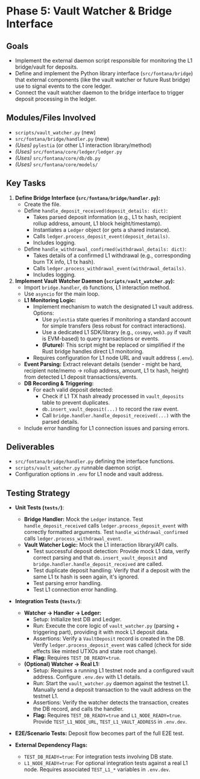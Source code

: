 # Phase 5: Vault Watcher & Bridge Interface

## Goals

-   Implement the external daemon script responsible for monitoring the L1 bridge/vault for deposits.
-   Define and implement the Python library interface (`src/fontana/bridge`) that external components (like the vault watcher or future Rust bridge) use to signal events to the core ledger.
-   Connect the vault watcher daemon to the bridge interface to trigger deposit processing in the ledger.

## Modules/Files Involved

-   `scripts/vault_watcher.py` (new)
-   `src/fontana/bridge/handler.py` (new)
-   *(Uses)* `pylestia` (or other L1 interaction library/method)
-   *(Uses)* `src/fontana/core/ledger/ledger.py`
-   *(Uses)* `src/fontana/core/db/db.py`
-   *(Uses)* `src/fontana/core/models/`

## Key Tasks

1.  **Define Bridge Interface (`src/fontana/bridge/handler.py`):**
    *   Create the file.
    *   Define `handle_deposit_received(deposit_details: dict)`:
        *   Takes parsed deposit information (e.g., L1 tx hash, recipient rollup address, amount, L1 block height/timestamp).
        *   Instantiates a `Ledger` object (or gets a shared instance).
        *   Calls `ledger.process_deposit_event(deposit_details)`.
        *   Includes logging.
    *   Define `handle_withdrawal_confirmed(withdrawal_details: dict)`:
        *   Takes details of a confirmed L1 withdrawal (e.g., corresponding burn TX info, L1 tx hash).
        *   Calls `ledger.process_withdrawal_event(withdrawal_details)`.
        *   Includes logging.
2.  **Implement Vault Watcher Daemon (`scripts/vault_watcher.py`):**
    *   Import `bridge.handler`, `db` functions, L1 interaction method.
    *   Use `asyncio` for the main loop.
    *   **L1 Monitoring Logic:**
        *   Implement mechanism to watch the designated L1 vault address. Options:
            *   Use `pylestia` state queries if monitoring a standard account for simple transfers (less robust for contract interactions).
            *   Use a dedicated L1 SDK/library (e.g., `cosmpy`, `web3.py` if vault is EVM-based) to query transactions or events.
            *   **(Future):** This script might be replaced or simplified if the Rust bridge handles direct L1 monitoring.
        *   Requires configuration for L1 node URL and vault address (`.env`).
    *   **Event Parsing:** Extract relevant details (sender - might be hard, recipient note/memo -> rollup address, amount, L1 tx hash, height) from detected L1 deposit transactions/events.
    *   **DB Recording & Triggering:**
        *   For each valid deposit detected:
            *   Check if L1 TX hash already processed in `vault_deposits` table to prevent duplicates.
            *   `db.insert_vault_deposit(...)` to record the raw event.
            *   Call `bridge.handler.handle_deposit_received(...)` with the parsed details.
    *   Include error handling for L1 connection issues and parsing errors.

## Deliverables

-   `src/fontana/bridge/handler.py` defining the interface functions.
-   `scripts/vault_watcher.py` runnable daemon script.
-   Configuration options in `.env` for L1 node and vault address.

## Testing Strategy

-   **Unit Tests (`tests/`)**:
    *   **Bridge Handler:** Mock the `Ledger` instance. Test `handle_deposit_received` calls `ledger.process_deposit_event` with correctly formatted arguments. Test `handle_withdrawal_confirmed` calls `ledger.process_withdrawal_event`.
    *   **Vault Watcher Logic:** Mock the L1 interaction library/API calls.
        *   Test successful deposit detection: Provide mock L1 data, verify correct parsing and that `db.insert_vault_deposit` and `bridge.handler.handle_deposit_received` are called.
        *   Test duplicate deposit handling: Verify that if a deposit with the same L1 tx hash is seen again, it's ignored.
        *   Test parsing error handling.
        *   Test L1 connection error handling.

-   **Integration Tests (`tests/`)**:
    *   **Watcher -> Handler -> Ledger:**
        *   Setup: Initialize test DB and Ledger.
        *   Run: Execute the core logic of `vault_watcher.py` (parsing + triggering part), providing it with mock L1 deposit data.
        *   Assertions: Verify a `VaultDeposit` record is created in the DB. Verify `ledger.process_deposit_event` was called (check for side effects like minted UTXOs and state root change).
        *   **Flag:** Requires `TEST_DB_READY=true`.
    *   **(Optional) Watcher -> Real L1:**
        *   Setup: Requires a running L1 testnet node and a configured vault address. Configure `.env.dev` with L1 details.
        *   Run: Start the `vault_watcher.py` daemon against the testnet L1. Manually send a deposit transaction to the vault address on the testnet L1.
        *   Assertions: Verify the watcher detects the transaction, creates the DB record, and calls the handler.
        *   **Flag:** Requires `TEST_DB_READY=true` and `L1_NODE_READY=true`. Provide `TEST_L1_NODE_URL`, `TEST_L1_VAULT_ADDRESS` in `.env.dev`.

-   **E2E/Scenario Tests:** Deposit flow becomes part of the full E2E test.

-   **External Dependency Flags:**
    *   `TEST_DB_READY=true`: For integration tests involving DB state.
    *   `L1_NODE_READY=true`: For optional integration tests against a real L1 node. Requires associated `TEST_L1_*` variables in `.env.dev`.